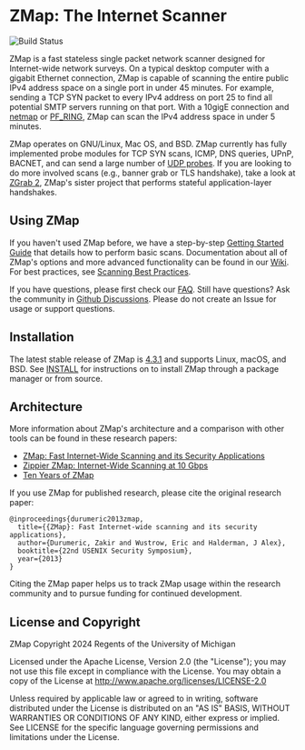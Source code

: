 ZMap: The Internet Scanner
==========================

![Build Status](https://github.com/zmap/zmap/actions/workflows/cmake.yml/badge.svg)

ZMap is a fast stateless single packet network scanner designed for Internet-wide network
surveys. On a typical desktop computer with a gigabit Ethernet connection, ZMap
is capable of scanning the entire public IPv4 address space on a single port in 
under 45 minutes. For example, sending a TCP SYN packet to every IPv4 address
on port 25 to find all potential SMTP servers running on that port. With a 
10gigE connection and [netmap](http://info.iet.unipi.it/~luigi/netmap/) or 
[PF_RING](http://www.ntop.org/products/packet-capture/pf_ring/), ZMap can scan 
the IPv4 address space in under 5 minutes.

ZMap operates on GNU/Linux, Mac OS, and BSD. ZMap currently has fully implemented
probe modules for TCP SYN scans, ICMP, DNS queries, UPnP, BACNET, and can send a
large number of [UDP probes](https://github.com/zmap/zmap/blob/master/examples/udp-probes/README).
If you are looking to do more involved scans (e.g., banner grab or TLS handshake), 
take a look at [ZGrab 2](https://github.com/zmap/zgrab2), ZMap's sister project 
that performs stateful application-layer handshakes.


Using ZMap
----------

If you haven't used ZMap before, we have a step-by-step [Getting Started Guide](https://github.com/zmap/zmap/wiki/Getting-Started-Guide) that details how to perform basic scans. Documentation about all of ZMap's options and more advanced functionality can be found in our [Wiki](https://github.com/zmap/zmap/wiki). For best practices, see [Scanning Best Practices](https://github.com/zmap/zmap/wiki/Scanning-Best-Practices). 

If you have questions, please first check our [FAQ](https://github.com/zmap/zmap/wiki/FAQ). Still have questions? Ask the community in [Github Discussions](https://github.com/zmap/zmap/discussions/categories/q-a). Please do not create an Issue for usage or support questions.

Installation
------------

The latest stable release of ZMap is  [4.3.1](https://github.com/zmap/zmap/releases/tag/v4.3.1) and supports Linux, macOS, and
BSD. See [INSTALL](INSTALL.md) for instructions on to install ZMap through a package manager or from source.

Architecture
------------

More information about ZMap's architecture and a comparison with other tools can be found in these research papers:

 * [ZMap: Fast Internet-Wide Scanning and its Security Applications](https://zmap.io/paper.pdf)
 * [Zippier ZMap: Internet-Wide Scanning at 10 Gbps](https://jhalderm.com/pub/papers/zmap10gig-woot14.pdf)
 * [Ten Years of ZMap](https://arxiv.org/pdf/2406.15585)

If you use ZMap for published research, please cite the original research paper:

```
@inproceedings{durumeric2013zmap,
  title={{ZMap}: Fast Internet-wide scanning and its security applications},
  author={Durumeric, Zakir and Wustrow, Eric and Halderman, J Alex},
  booktitle={22nd USENIX Security Symposium},
  year={2013}
}
```

Citing the ZMap paper helps us to track ZMap usage within the research community and to pursue funding for continued development.


License and Copyright
---------------------

ZMap Copyright 2024 Regents of the University of Michigan

Licensed under the Apache License, Version 2.0 (the "License"); you may not use
this file except in compliance with the License. You may obtain a copy of the
License at http://www.apache.org/licenses/LICENSE-2.0

Unless required by applicable law or agreed to in writing, software distributed
under the License is distributed on an "AS IS" BASIS, WITHOUT WARRANTIES OR
CONDITIONS OF ANY KIND, either express or implied. See LICENSE for the specific
language governing permissions and limitations under the License.
